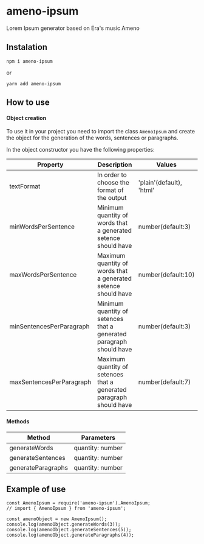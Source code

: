 # ameno-ipsum
Lorem Ipsum generator based on Era's music Ameno

## Instalation

```
npm i ameno-ipsum
```
or
```
yarn add ameno-ipsum
```

## How to use

#### Object creation

To use it in your project you need to import the class `AmenoIpsum` and create the object for the generation of the words, sentences or paragraphs.

In the object constructor you have the following properties:

|Property|Description|Values|
|---|---|---|
|textFormat|In order to choose the format of the output|'plain'(default), 'html'|
|minWordsPerSentence|Minimum quantity of words that a generated setence should have|number(default:3)|
|maxWordsPerSentence|Maximum quantity of words that a generated setence should have|number(default:10)|
|minSentencesPerParagraph|Minimum quantity of setences that a generated paragraph should have|number(default:3)|
|maxSentencesPerParagraph|Maximum quantity of setences that a generated paragraph should have|number(default:7)|

#### Methods


|Method|Parameters|
|---|---|
|generateWords|quantity: number|
|generateSentences|quantity: number|
|generateParagraphs|quantity: number|

## Example of use

```
const AmenoIpsum = require('ameno-ipsum').AmenoIpsum;
// import { AmenoIpsum } from 'ameno-ipsum';

const amenoObject = new AmenoIpsum();
console.log(amenoObject.generateWords(3));
console.log(amenoObject.generateSentences(5));
console.log(amenoObject.generateParagraphs(4));
```
